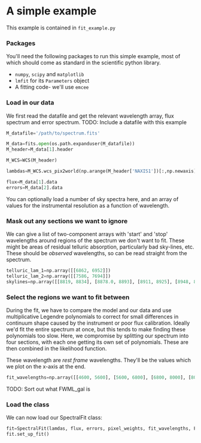 # A simple example

This example is contained in `fit_example.py`

### Packages

You'll need the following packages to run this simple example, most of which should come as standard in the scientific python library. 

* `numpy`, `scipy` and `matplotlib`
* `lmfit` for its `Parameters` object
* A fitting code- we'll use `emcee`

### Load in our data

We first read the datafile and get the relevant wavelength array, flux spectrum and error spectrum. TODO: Include a datafile with this example

```python
M_datafile='/path/to/spectrum.fits'

M_data=fits.open(os.path.expanduser(M_datafile))
M_header=M_data[1].header

M_WCS=WCS(M_header)

lambdas=M_WCS.wcs_pix2world(np.arange(M_header['NAXIS1'])[:,np.newaxis], 0).flatten()*(10**10) #In angstroms

flux=M_data[1].data
errors=M_data[2].data
```

You can optionally load a number of sky spectra here, and an array of values for the instrumental resolution as a function of wavelength. 

### Mask out any sections we want to ignore

We can give a list of two-component arrays with 'start' and 'stop' wavelengths around regions of the spectrum we don't want to fit. These might be areas of residual telluric absorption, particularly bad sky-lines, etc. These should be *observed* wavelengths, so can be read straight from the spectrum.

```python 
telluric_lam_1=np.array([[6862, 6952]])
telluric_lam_2=np.array([[7586, 7694]])
skylines=np.array([[8819, 8834], [8878.0, 8893], [8911, 8925], [8948, 8961]])
```

### Select the regions we want to fit between

During the fit, we have to compare the model and our data and use multiplicative Legendre polynomials to correct for small differences in continuum shape caused by the instrument or poor flux calibration. Ideally we'd fit the entire spectrum at once, but this tends to make finding these polynomials too slow. Here, we compromise by splitting our spectrum into four sections, with each one getting its own set of polynomials. These are then combined in the likelihood function. 

These wavelength are *rest frame* wavelengths. They'll be the values which we plot on the x-axis at the end. 

```python
fit_wavelengths=np.array([[4600, 5600], [5600, 6800], [6800, 8000], [8000,  9000], [9700, 10500]])
```


TODO: Sort out what FWML_gal is 

### Load the class

We can now load our SpectralFit class: 
```python
fit=SpectralFit(lamdas, flux, errors, pixel_weights, fit_wavelengths, FWHM_gal, instrumental_resolution=instrumental_resolution, skyspecs=skyspecs, element_imf=element_imf)
fit.set_up_fit()
```



